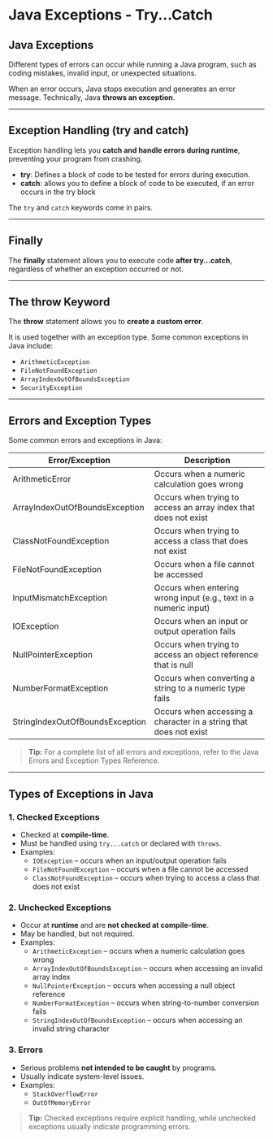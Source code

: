 # Java Exceptions - Try...Catch

## Java Exceptions
Different types of errors can occur while running a Java program, such as coding mistakes, invalid input, or unexpected situations.  

When an error occurs, Java stops execution and generates an error message. Technically, Java **throws an exception**.

---

## Exception Handling (try and catch)
Exception handling lets you **catch and handle errors during runtime**, preventing your program from crashing.  

- **try**: Defines a block of code to be tested for errors during execution.  
- **catch**: allows you to define a block of code to be executed, if an error occurs in the try block  

The `try` and `catch` keywords come in pairs.

---

## Finally
The **finally** statement allows you to execute code **after try...catch**, regardless of whether an exception occurred or not.  

---

## The throw Keyword
The **throw** statement allows you to **create a custom error**.  

It is used together with an exception type. Some common exceptions in Java include:  

- `ArithmeticException`  
- `FileNotFoundException`  
- `ArrayIndexOutOfBoundsException`  
- `SecurityException`  

---

## Errors and Exception Types
Some common errors and exceptions in Java:

| Error/Exception                  | Description                                                    |
|---------------------------------|----------------------------------------------------------------|
| ArithmeticError                  | Occurs when a numeric calculation goes wrong                  |
| ArrayIndexOutOfBoundsException   | Occurs when trying to access an array index that does not exist |
| ClassNotFoundException           | Occurs when trying to access a class that does not exist      |
| FileNotFoundException            | Occurs when a file cannot be accessed                         |
| InputMismatchException           | Occurs when entering wrong input (e.g., text in a numeric input) |
| IOException                      | Occurs when an input or output operation fails                |
| NullPointerException             | Occurs when trying to access an object reference that is null |
| NumberFormatException            | Occurs when converting a string to a numeric type fails       |
| StringIndexOutOfBoundsException  | Occurs when accessing a character in a string that does not exist |

> **Tip:** For a complete list of all errors and exceptions, refer to the Java Errors and Exception Types Reference.

---

## Types of Exceptions in Java

### 1. Checked Exceptions
- Checked at **compile-time**.  
- Must be handled using `try...catch` or declared with `throws`.  
- Examples:  
  - `IOException` – occurs when an input/output operation fails  
  - `FileNotFoundException` – occurs when a file cannot be accessed  
  - `ClassNotFoundException` – occurs when trying to access a class that does not exist  

### 2. Unchecked Exceptions
- Occur at **runtime** and are **not checked at compile-time**.  
- May be handled, but not required.  
- Examples:  
  - `ArithmeticException` – occurs when a numeric calculation goes wrong  
  - `ArrayIndexOutOfBoundsException` – occurs when accessing an invalid array index  
  - `NullPointerException` – occurs when accessing a null object reference  
  - `NumberFormatException` – occurs when string-to-number conversion fails  
  - `StringIndexOutOfBoundsException` – occurs when accessing an invalid string character  

### 3. Errors
- Serious problems **not intended to be caught** by programs.  
- Usually indicate system-level issues.  
- Examples:  
  - `StackOverflowError`  
  - `OutOfMemoryError`  

> **Tip:** Checked exceptions require explicit handling, while unchecked exceptions usually indicate programming errors.
